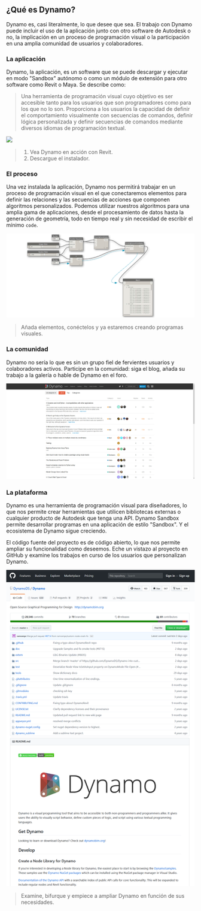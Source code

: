 ## ¿Qué es Dynamo?

Dynamo es, casi literalmente, lo que desee que sea. El trabajo con Dynamo puede incluir el uso de la aplicación junto con otro software de Autodesk o no, la implicación en un proceso de programación visual o la participación en una amplia comunidad de usuarios y colaboradores.

### La aplicación

Dynamo, la aplicación, es un software que se puede descargar y ejecutar en modo "Sandbox" autónomo o como un módulo de extensión para otro software como Revit o Maya. Se describe como:

> Una herramienta de programación visual cuyo objetivo es ser accesible tanto para los usuarios que son programadores como para los que no lo son. Proporciona a los usuarios la capacidad de definir el comportamiento visualmente con secuencias de comandos, definir lógica personalizada y definir secuencias de comandos mediante diversos idiomas de programación textual.

![](/01_Introduction/images/1-2/00-DynamoHomepage.jpg)

> 1. Vea Dynamo en acción con Revit.
> 2. Descargue el instalador.

### El proceso

Una vez instalada la aplicación, Dynamo nos permitirá trabajar en un proceso de programación visual en el que conectaremos elementos para definir las relaciones y las secuencias de acciones que componen algoritmos personalizados. Podemos utilizar nuestros algoritmos para una amplia gama de aplicaciones, desde el procesamiento de datos hasta la generación de geometría, todo en tiempo real y sin necesidad de escribir el mínimo `code`.

![Un programa visual](images/1-2/01-ProgramFlow.png)

> Añada elementos, conéctelos y ya estaremos creando programas visuales.

### La comunidad

Dynamo no sería lo que es sin un grupo fiel de fervientes usuarios y colaboradores activos. Participe en la comunidad: siga el blog, añada su trabajo a la galería o hable de Dynamo en el foro.

![El foro](images/1-2/02-Community.png)

### La plataforma

Dynamo es una herramienta de programación visual para diseñadores, lo que nos permite crear herramientas que utilicen bibliotecas externas o cualquier producto de Autodesk que tenga una API. Dynamo Sandbox permite desarrollar programas en una aplicación de estilo "Sandbox". Y el ecosistema de Dynamo sigue creciendo.

El código fuente del proyecto es de código abierto, lo que nos permite ampliar su funcionalidad como deseemos. Eche un vistazo al proyecto en GitHub y examine los trabajos en curso de los usuarios que personalizan Dynamo.

![El repositorio](images/1-2/03-TheRepo.png)

> Examine, bifurque y empiece a ampliar Dynamo en función de sus necesidades.
